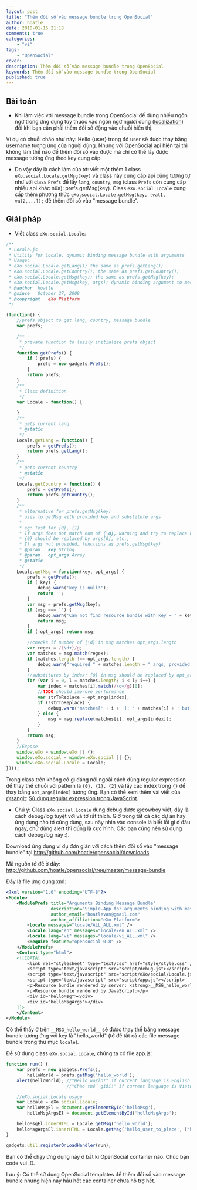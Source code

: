 ```yaml
---
layout: post
title: "Thêm đối số vào message bundle trong OpenSocial"
author: hoatle
date: 2010-01-16 21:18
comments: true
categories:
    - "vi"
tags:
    - "OpenSocial"
cover:
description: Thêm đối số vào message bundle trong OpenSocial
keywords: Thêm đối số vào message bundle trong OpenSocial
published: true
---
```


Bài toán
--------

- Khi làm việc với message bundle trong OpenSocial để dùng nhiều ngôn ngữ trong ứng dụng tùy thuộc
vào ngôn ngữ người dùng
([localization](http://wiki.opensocial.org/index.php?title=Localizing_OpenSocial_applications)) đôi
khi bạn cần phải thêm đối số động vào chuỗi hiển thị.

Ví dụ có chuỗi chào như này: Hello {user} trong đó user sẽ được thay bằng username tương ứng của
người dùng. Nhưng với OpenSocial api hiện tại thì không làm thế nào để thêm đối số vào được mà chỉ
có thể lấy được message tương ứng theo key cung cấp.

- Do vậy đây là cách làm của tớ: viết một thêm 1 class `eXo.social.Locale.getMsg(key)` và class này
cung cấp api cũng tương tự như với class `Prefs` để lấy `lang`, `country`, `msg` (class `Prefs` còn
cung cấp nhiều api khác nữa): prefs.getMsg(key). Class `eXo.social.Locale` cung cấp thêm phương thức
`eXo.social.Locale.getMsg(key, [val1, val2,...]);` để thêm đối số vào "message bundle".

<!-- more -->

Giải pháp
---------

- Viết class `eXo.social.Locale`:

```javascript
/**
 * Locale.js
 * Utility for Locale, dynamic binding message bundle with arguments
 * Usage:
 * eXo.social.Locale.getLang(); the same as prefs.getLang();
 * eXo.social.Locale.getCountry(); the same as prefs.getCountry();
 * eXo.social.Locale.getMsg(key); the same as prefs.getMsg(key);
 * eXo.social.Locale.getMsg(key, args); dynamic binding argument to message bundle
 * @author  hoatle
 * @since   October 27, 2009
 * @copyright   eXo Platform
 */

(function() {
    //prefs object to get lang, country, message bundle
    var prefs;

    /**
     * private function to lazily initialize prefs object
     */
    function getPrefs() {
        if (!prefs) {
            prefs = new gadgets.Prefs();
        }
        return prefs;
    }
    /**
     * Class definition
     */
    var Locale = function() {

    }
    /**
     * gets current lang
     * @static
     */
    Locale.getLang = function() {
        prefs = getPrefs();
        return prefs.getLang();
    }
    /**
     * gets current country
     * @static
     */
    Locale.getCountry = function() {
        prefs = getPrefs();
        return prefs.getCountry();
    }
    /**
     * alternative for prefs.getMsg(key)
     * uses to getMsg with provided key and substitute args
     *
     * eg: Test for {0}, {1}
     * If args does not match num of {\d}, warning and try to replace by corresponding index.
     * {0} should be replaced by args[0], etc.,
     * If args not provided, functions as prefs.getMsg(key)
     * @param   key String
     * @param   opt_args Array
     * @static
     */
    Locale.getMsg = function(key, opt_args) {
        prefs = getPrefs();
        if (!key) {
            debug.warn('key is null!');
            return '';
        }
        var msg = prefs.getMsg(key);
        if (msg === '') {
            debug.warn('Can not find resource bundle with key = ' + key);
            return msg;
        }
        if (!opt_args) return msg;

        //checks if number of {\d} in msg matches opt_args.length
        var regex = /{\d+}/g;
        var matches = msg.match(regex);
        if (matches.length !== opt_args.length) {
            debug.warn("required " + matches.length + " args, provided: " + opt_args.length);
        }
        //substitutes by index: {0} in msg should be replaced by opt_args[0] and so on
        for (var i = 0, l = matches.length; i < l; i++) {
            var index = matches[i].match(/\d+/g)[0];
            //TODO should improve performance
            var strToReplace = opt_args[index];
            if (!strToReplace) {
                debug.warn('matches[' + i + ']: ' + matches[i] + ' but no opt_args[' + index + ']');
            } else {
                msg = msg.replace(matches[i], opt_args[index]);
            }
        }
        return msg;
    }
    //Expose
    window.eXo = window.eXo || {};
    window.eXo.social = window.eXo.social || {};
    window.eXo.social.Locale = Locale;
})();
```

Trong class trên không có gì đáng nói ngoài cách dùng regular expression để thay thế chuỗi với
pattern là `{0}, {1}, {2}` và lấy các index trong `{}` để thay bằng `opt_args[index]` tương ứng.
Bạn có thể xem thêm vài viết của [@sanglt](http://twitter.com/sanglt):
[Sử dụng regular expression trong JavaScript](http://www.sanglt.com/content/su-dung-regular-expression-trong-javascript).

- Chú ý: Class `eXo.social.Locale` dùng debug được @cowboy viết, đây là cách debug/log tuyệt vời và
tớ rất thích. Giờ trong tất cả các dự án hay ứng dụng nào tớ cũng dùng, sau này nhìn vào console là
biết lỗi gì ở đâu ngay, chứ dùng alert thì đúng là cực hình. Các bạn cũng nên sử dụng cách debug/log
này :).

Download ứng dụng ví dụ đơn giản với cách thêm đối số vào "message bundle" tại
http://github.com/hoatle/opensocial/downloads

Mã nguồn tớ để ở đây: http://github.com/hoatle/opensocial/tree/master/message-bundle

Đây là file ứng dụng xml:

```xml
<?xml version="1.0" encoding="UTF-8"?>
<Module>
    <ModulePrefs title="Arguments Binding Message Bundle"
                 description="Simple-App for arguments binding with message bundle"
                 author_email="hoatlevan@gmail.com"
                 author_affiliation="eXo Platform">
        <Locale messages="locale/ALL_ALL.xml" />
        <Locale lang="en" messages="locale/en_ALL.xml" />
        <Locale lang="vi" messages="locale/vi_ALL.xml" />
        <Require feature="opensocial-0.8" />
    </ModulePrefs>
    <Content type="html">
    <![CDATA[
        <link rel="stylesheet" type="text/css" href="style/style.css" />
        <script type="text/javascript" src="script/debug.js"></script>
        <script type="text/javascript" src="script/eXo/social/Locale.js"></script>
        <script type="text/javascript" src="script/app.js"></script>
        <p>Resource bundle rendered by server: <strong>__MSG_hello_world__</strong></p>
        <p>Resource bundle rendered by JavaScript:</p>
        <div id="helloMsg"></div>
        <div id="helloMsgArgs"></div>
    ]]>
    </Content>
</Module>
```

Có thể thấy ở trên `__MSG_hello_world__` sẽ được thay thế bằng message bundle tương ứng với key là
"hello_world" (tớ để tất cả các file message bundle trong thư mục `locale`).

Để sử dụng class `eXo.social.Locale`, chúng ta có file app.js:

```javascript
function run() {
    var prefs = new gadgets.Prefs(),
        helloWorld = prefs.getMsg('hello_world');
    alert(helloWorld); //"Hello world!" if current language is English
                       //"Chào thế giới!" if current language is Vietnamese

    //eXo.social.Locale usage
    var Locale = eXo.social.Locale;
    var helloMsgEl = document.getElementById('helloMsg'),
        helloMsgArgsEl = document.getElementById('helloMsgArgs');

    helloMsgEl.innerHTML = Locale.getMsg('hello_world');
    helloMsgArgsEl.innerHTML = Locale.getMsg('hello_user_to_place', ['hoatle', 'Vietnam']);
}

gadgets.util.registerOnLoadHandler(run);
```

Bạn có thể chạy ứng dụng này ở bất kì OpenSocial container nào. Chúc bạn code vui :D.

Lưu ý: Có thể sử dụng OpenSocial templates để thêm đối số vào message bundle nhưng hiện nay hầu hết
các container chưa hỗ trợ hết.

